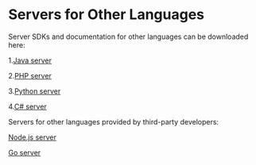 # Servers for Other Languages

Server SDKs and documentation for other languages can be downloaded here:

1.<a href="http://ixg.qq.com/pigeon_v2/resource/sdk/Xg-Push-SDK-JAVA-1.1.8.zip">Java server</a>

2.<a href="http://ixg.qq.com/pigeon_v2/resource/sdk/Xg-Push-SDK-PHP-1.1.9.zip">PHP server</a>

3.<a href="http://ixg.qq.com/pigeon_v2/resource/sdk/Xg-Push-SDK-Python-1.1.8.zip">Python server</a>

4.<a href="http://ixg.qq.com/pigeon_v2/resource/sdk/Xg-Push-SDK-CSharp-1.1.9.zip">C# server</a>



Servers for other languages provided by third-party developers:

<a href="https://github.com/huangnaiang/xinge-node-sdk">Node.js server</a>

<a href="https://github.com/xingePush/xinge-api-Golang">Go server</a>


